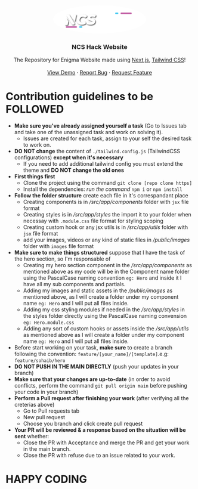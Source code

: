 <!-- PROJECT LOGO -->
<br />
<p align="center">
   <a href="https://github.com/NCSclub/NIT-TEST"><img src="public/images/NCSHACK logo_c.png" height="auto" width="250px" style="border-radius:50%"></a>
  <h3 align="center">NCS Hack Website</h3>

  <p align="center">
The Repository for Enigma Website made using 
    <a href="https://nextjs.org/">Next.js</a>, <a href="https://tailwindcss.com/">Tailwind CSS</a>!
    <br />
    <br />
    <a href="https://github.com/NCSclub/NIT-TEST">View Demo</a>
    ·
    <a href="https://github.com/NCSclub/NIT-TEST/issues">Report Bug</a>
    ·
    <a href="https://github.com/NCSclub/NIT-TEST/issues">Request Feature</a>
  </p>
  </p>

# Contribution guidelines to be FOLLOWED

- **Make sure you've already assigned yourself a task** (Go to Issues tab and take one of the unassigned task and work on solving it).
    - Issues are created for each task, assign to your self the desired task to work on.
- **DO NOT change** the content of `./tailwind.config.js` (TailwindCSS configurations) **except when it's necessary**
    - If you need to add additional tailwind config you must extend the theme and **DO NOT change the old ones**
- **First things first**
  - Clone the project using the command `git clone [repo clone https]`
  - Install the dependencies: *run the command* `npm i` or `npm install`
- **Follow the folder structure** create each file in it's correspandant place
    - Creating components is in */src/app/components* folder with `jsx` file format
    - Creating styles is in */src/app/styles* the import it to your folder when necessay with `.module.css` file format for styling scoping
    - Creating custom hook or any jsx utils is in */src/app/utils* folder with `jsx` file format
    - add your images, videos or any kind of static files in */public/images* folder with `images` file format
- **Make sure to make things structured** suppose that I have the task of the hero section, so I'm responsable of
    - Creating my hero section component in the */src/app/components* as mentioned above as my code will be in the Component name folder using the PascalCase naming convention `eg: Hero` and inside it I have all my sub components and partials.
    - Adding my images and static assets in the */public/images* as mentioned above, as I will create a folder under my component name `eg: Hero` and I will put all files inside.
    - Adding my css styling modules if needed in the */src/app/styles* in the styles folder directly using the PascalCase naming convension `eg: Hero.module.css`
    - Adding any sort of custom hooks or assets inside the */src/app/utils* as mentioned above as I will create a folder under my component name `eg: Hero` and I will put all files inside.
- Before start working on your task, **make sure** to create a branch following the convention: `feature/[your_name]/[template]`.e.g: `feature/sohaib/hero`
- **DO NOT PUSH IN THE MAIN DIRECTLY** (push your updates in your branch)
- **Make sure that your changes are up-to-date** (in order to avoid conflicts, perform the command `git pull origin main` before pushing your code in your branch)
- **Perform a Pull request after finishing your work** (after verifying all the creterias above)
    - Go to Pull requests tab
    - New pull request
    - Choose you branch and click create pull request
- **Your PR will be reviewed & a response based on the situation will be sent** whether:
    - Close the PR with Acceptance and merge the PR and get your work in the main branch.
    - Close the PR with refuse due to an issue related to your work.

# HAPPY CODING
